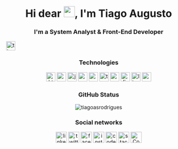 <h1 align="center">Hi dear <img src="https://raw.githubusercontent.com/kaueMarques/kaueMarques/master/hi.gif" width="30px">, I'm Tiago Augusto</h1>
<h3 align="center">I'm a System Analyst & Front-End Developer</h3>

<p align="left"> 
  <img src="https://komarev.com/ghpvc/?username=tiagoasrodrigues" alt="tiagoasrodrigues"  height="25"/>
</p>

<!-- 
  <p align="center">
    <img src=https://i.ibb.co/S6jpYPc/BANNER-TIAGO-FRONT-END-DEVELOPER-DESC-BORDER.png alt="cover" style="border-radius:5%">
  </p>
-->

<h3 align="center">Technologies</h3>
<p align="center">
<img src="https://cdn.jsdelivr.net/gh/devicons/devicon/icons/html5/html5-plain.svg" alt="html5"  width="25" height="25"/>
  <img src="https://cdn.jsdelivr.net/gh/devicons/devicon/icons/css3/css3-plain.svg" alt="css3"  width="25" height="25"/>
  <img src="https://cdn.jsdelivr.net/gh/devicons/devicon/icons/javascript/javascript-plain.svg" alt="javascript" width="25" height="25"/>
  <img src="https://cdn.jsdelivr.net/gh/devicons/devicon/icons/react/react-original.svg" alt="reactjs" width="25" height="25"/>
  <img src="https://i.ibb.co/NVZS8BJ/nextjs.png" alt="nextjs" width="25" height="25"/>
  <img src="https://cdn.jsdelivr.net/gh/devicons/devicon/icons/typescript/typescript-plain.svg" alt="typescript" width="25" height="25"/>
  <img src="https://cdn.jsdelivr.net/gh/devicons/devicon/icons/sass/sass-original.svg" alt="sass"  width="25" height="25"/>
  <img src="https://cdn.jsdelivr.net/gh/devicons/devicon/icons/firebase/firebase-plain.svg" alt="firebase" width="25" height="25"/>
  <img src="https://cdn.jsdelivr.net/gh/devicons/devicon/icons/linux/linux-original.svg" alt="linux" width="25" height="25"/>
  <img src="https://cdn.jsdelivr.net/gh/devicons/devicon/icons/canva/canva-original.svg" alt="canva" width="25" height="25"/>
</p>

<h3 align="center">GitHub Status</h3>

<p align="center"border="0">
<img src="https://github-readme-stats.vercel.app/api?username=tiagoasrodrigues&show_icons=true" alt="tiagoasrodrigues"/> 
</p>

<h3 align="center">Social networks</h3>

<p align="center">  
  <a href="https://www.linkedin.com/in/dev-tiago-augusto/" target="_blank"><img align="center" src="https://i.ibb.co/Bzd7FPk/linkedin.png" alt="linkedin" border="0" height="30" width="30" /></a>
  <a href="https://twitter.com/tiagoasrodrigs" target="_blank"><img align="center" src="https://i.ibb.co/SfgjdCw/twitter.png" alt="twitter" border="0" height="30" width="30" /></a>
  <a href="https://www.facebook.com/tiagoaugustodossantosrodrigues/" target="_blank"><img align="center" src="https://i.ibb.co/f881qSD/facebook.png" alt="facebook" border="0" height="30" width="30" /></a>
  <a href="https://www.instagram.com/tiagoaugustosr/" target="_blank"><img align="center" src="https://i.ibb.co/dQZJwCm/instagram.png" alt="instagram" border="0" height="30" width="30" /></a>
  <a href="https://codepen.io/tiagoasrodrigues" target="_blank"><img align="center" src="https://i.ibb.co/FDpMkvx/codepen.png" alt="codepen" border="0" height="30" width="30" /></a>
  <a href="https://stackexchange.com/users/19998098/tiago-augusto" target="_blank"><img align="center" img src="https://i.ibb.co/5BNRDzJ/stack-overflow.png" alt="stack-overflow" border="0" height="30" width="30" /></a>
  <a href="https://codesandbox.io/u/tiagoasrodrigues" target="_blank"><img align="center" src="https://i.ibb.co/R07C9vr/Code-Sandbox.png" alt="Code-Sandbox" border="0" height="30" width="30" /></a>
</p>

 <!-- Add features
 ### Autor <a id="autor"> </a>

---
<a href="https://github.com/Seu-perfil" style="text-decoration: none;">
<img style="border-radius: 50%;" src="url-de-alguma-imagem-por-exemplo-do-github"/>

<br />
<span> Feito com ❤️ por Seu Nome 👋 Entre em contato! </span> 
</a> 
-->

<!--
- 📫 How to reach me **tiagoasrodrigues@protonmail.com** and <img border="" width="15" height="15" text-align="center" src="https://user-     images.githubusercontent.com/68797494/110377289-fd38a480-8032-11eb-8b3c-27450410686a.png"></a></center> @tiagoasrodrigues

**tiagoasrodrigues/tiagoasrodrigues** is a ✨ _special_ ✨ repository because its `README.md` (this file) appears on your GitHub profile.

Here are some ideas to get you started:

- 🔭 I’m currently working on ...
- 🌱 I’m currently learning ...
- 👯 I’m looking to collaborate on ...
- 🤔 I’m looking for help with ...
- 💬 Ask me about ...
- 📫 How to reach me: ...
- 😄 Pronouns: ...
- ⚡ Fun fact: ...

[![Instagram Badge](https://img.shields.io/badge/-tiagoaugustosr-black?style=flat-square&labelColor=black&logo=instagram&logoColor=white&link=https://www.instagram.com/tiagoaugustosr/)](https://www.instagram.com/tiagoaugustosr/)
[![Linkedin Badge](https://img.shields.io/badge/-Tiago%20Augusto-black?style=flat-square&logo=Linkedin&logoColor=white&link=https://www.linkedin.com/in/dev-tiago-augusto/)](https://www.linkedin.com/in/dev-tiago-augusto/)
Add new features

-->

<!--
<h1 align="center">Hi dear <img src="https://raw.githubusercontent.com/kaueMarques/kaueMarques/master/hi.gif" width="30px">, I'm Tiago Augusto</h1>

![mario coding](https://i.imgur.com/1ZvVkDc.gif)

## 💡 Sobre mim :
 - *Me chamo Tiago Augusto dos Santos Rodrigues e sou de São Paulo* 

 - *Atualmente Formado em Análise e Desenvolvimento de Sistemas* 
 
 - *Apaixonado por Desenvolvimento Web, em especial por Front End & Mobile 💙* 


## 🔮 Minha Stack
 Essas são algumas das tecnologias que uso no dia a dia

<div align="center">
 <img src="https://media3.giphy.com/media/ln7z2eWriiQAllfVcn/200w.webp" width="100">      
 <img src="https://i.giphy.com/media/eNAsjO55tPbgaor7ma/200w.webp" width="100">      
 <img src="https://i.giphy.com/media/KzJkzjggfGN5Py6nkT/200.webp" width="100">      
 <img src="https://i.giphy.com/media/IdyAQJVN2kVPNUrojM/200.webp" width="100">      
</div>


## 📈 Estatísticas

<div align="center">
  <a href="https://github.com/Ricmaloy">
  <img height="180em" src="https://github-readme-stats.vercel.app/api/top-langs/?username=Ricmaloy&layout=compact&langs_count=7&theme=react&hide_border=true"/>
  <img height="180em" src="https://github-readme-stats.vercel.app/api?username=Ricmaloy&show_icons=true&theme=react&include_all_commits=true&count_private=true&hide_border=true"/>
</div>

## 🔥 Meus repos favoritos

<div align="center">
 <a href="https://github.com/Ricmaloy/FalaDev">
  <img align="center" src="https://github-readme-stats.vercel.app/api/pin/?username=Ricmaloy&repo=FalaDev&theme=react&hide_border=true" />
</a>
<a href="https://github.com/Ricmaloy/NLW-7">
  <img align="center" src="https://github-readme-stats.vercel.app/api/pin/?username=Ricmaloy&repo=NLW-7&theme=react&hide_border=true" />
</a>
</div>
 
## 🍻 Conecte-se comigo

```bash
# abra seu terminal e digite o comando: 
 
npx ricardozamboni
```
 
## 🎶 Ouvindo...
 
&nbsp;&nbsp;&nbsp;&nbsp;&nbsp;&nbsp;&nbsp;&nbsp;&nbsp;&nbsp;&nbsp;&nbsp;&nbsp;&nbsp;&nbsp;&nbsp;&nbsp;&nbsp;&nbsp;&nbsp;&nbsp;&nbsp;&nbsp;&nbsp;&nbsp;&nbsp;&nbsp;&nbsp;&nbsp;&nbsp;&nbsp;&nbsp;&nbsp;&nbsp;&nbsp;&nbsp;&nbsp;&nbsp;&nbsp;&nbsp;&nbsp;&nbsp;&nbsp;&nbsp;&nbsp;&nbsp;&nbsp;&nbsp;&nbsp;&nbsp;&nbsp;&nbsp;&nbsp;&nbsp;&nbsp;&nbsp;&nbsp;&nbsp;&nbsp;&nbsp;&nbsp;&nbsp;&nbsp;&nbsp;&nbsp;&nbsp;&nbsp; [![spotify-github-profile](https://spotify-github-profile.vercel.app/api/view?uid=12146821908&cover_image=true&theme=default&bar_color_cover=true)](https://spotify-github-profile.vercel.app/api/view?uid=12146821908&redirect=true)


## :speech_balloon: Vamos conversar  

Você pode me encontrar em qualquer uma das minhas redes sociais abaixo! 

<div align="center">
<a href="https://twitter.com/ricardozamboni_" target="_blank"><img src="https://img.shields.io/badge/Twitter-2CA5E0?style=for-the-badge&logo=twitter&logoColor=white" target="_blank"></a>  <a href="https://github.com/Ricmaloy"><img src="https://img.shields.io/badge/-Github-%23333?style=for-the-badge&logo=github&logoColor=white" target="_blank"></a>  <a href="https://instagram.com/ric.zamboni" target="_blank"><img src="https://img.shields.io/badge/-Instagram-%23E4405F?style=for-the-badge&logo=instagram&logoColor=white" target="_blank"></a>  <a href="https://ricardozamboni.vercel.app/" target="_blank"><img src="https://img.shields.io/badge/Website-7289DA?style=for-the-badge&logo=googlechrome&logoColor=white" target="_blank"></a>  <a href="mailto:ricardozamboni021@gmail.com"><img src="https://img.shields.io/badge/-Gmail-ff9800?style=for-the-badge&logo=gmail&logoColor=white" target="_blank"></a>  <a href="https://www.linkedin.com/in/ricardo-zamboni-3906471b3/" target="_blank"><img src="https://img.shields.io/badge/-LinkedIn-%230077B5?style=for-the-badge&logo=linkedin&logoColor=white" target="_blank"></a>  <a href="https://www.twitch.tv/ricmaloy" target="_blank"><img src="https://img.shields.io/badge/Twitch-9146FF?style=for-the-badge&logo=twitch&logoColor=white" target="_blank"></a>
</div>
 
#
 
![Snake animation](https://github.com/Ricmaloy/Ricmaloy/blob/output/github-contribution-grid-snake.svg)
-->
